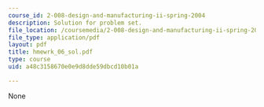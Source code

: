 ```yaml
---
course_id: 2-008-design-and-manufacturing-ii-spring-2004
description: Solution for problem set.
file_location: /coursemedia/2-008-design-and-manufacturing-ii-spring-2004/a48c3158670e0e9d8dde59dbcd10b01a_hmewrk_06_sol.pdf
file_type: application/pdf
layout: pdf
title: hmewrk_06_sol.pdf
type: course
uid: a48c3158670e0e9d8dde59dbcd10b01a

---
```

None